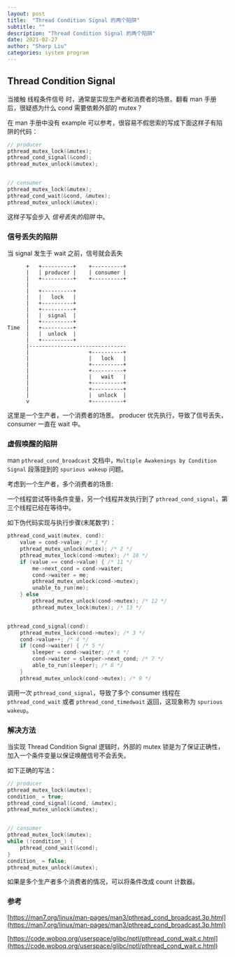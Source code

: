 ```yaml
---
layout: post
title:  "Thread Condition Signal 的两个陷阱"
subtitle: ""
description: "Thread Condition Signal 的两个陷阱"
date: 2021-02-27
author: "Sharp Liu"
categories: system program
---
```

## Thread Condition Signal

当接触 线程条件信号 时，通常是实现生产者和消费者的场景。翻看 man 手册后，很疑惑为什么 cond 需要依赖外部的 mutex？

在 man 手册中没有 example  可以参考，很容易不假思索的写成下面这样子有陷阱的代码：

```c
// producer
pthread_mutex_lock(&mutex);
pthread_cond_signal(&cond);
pthread_mutex_unlock(&mutex);


// consumer
pthread_mutex_lock(&mutex);
pthread_cond_wait(&cond, &mutex);
pthread_mutex_unlock(&mutex);
```

这样子写会步入 *信号丢失的陷阱* 中。


### 信号丢失的陷阱

当 signal 发生于 wait 之前，信号就会丢失

```flow
      +   +----------+    +----------+
      |   | producer |    | consumer |
      |   +----------+    +----------+
      |
      |   +----------+
      |   |   lock   |
      |   +----------+
      |   +----------+
      |   |  signal  |
      |   +----------+
Time  |   +----------+
      |   |  unlock  |
      |   +----------+
      |-------------------------------
      |                   +----------+
      |                   |   lock   |
      |                   +----------+
      |                   +----------+
      |                   |   wait   |
      |                   +----------+
      |                   +----------+
      |                   |  unlock  |
      v                   +----------+
```

这里是一个生产者，一个消费者的场景。
producer 优先执行，导致了信号丢失，consumer 一直在  wait 中。


### 虚假唤醒的陷阱

man `pthread_cond_broadcast` 文档中，`Multiple Awakenings by Condition Signal` 段落提到的 `spurious wakeup` 问题。

考虑到一个生产者，多个消费者的场景:

一个线程尝试等待条件变量，另一个线程并发执行到了 `pthread_cond_signal`，第三个线程已经在等待中。

如下伪代码实现与执行步骤(末尾数字)：

```c
pthread_cond_wait(mutex, cond):
    value = cond->value; /* 1 */
    pthread_mutex_unlock(mutex); /* 2 */
    pthread_mutex_lock(cond->mutex); /* 10 */
    if (value == cond->value) { /* 11 */
        me->next_cond = cond->waiter;
        cond->waiter = me;
        pthread_mutex_unlock(cond->mutex);
        unable_to_run(me);
    } else
        pthread_mutex_unlock(cond->mutex); /* 12 */
        pthread_mutex_lock(mutex); /* 13 */


pthread_cond_signal(cond):
    pthread_mutex_lock(cond->mutex); /* 3 */
    cond->value++; /* 4 */
    if (cond->waiter) { /* 5 */
        sleeper = cond->waiter; /* 6 */
        cond->waiter = sleeper->next_cond; /* 7 */
        able_to_run(sleeper); /* 8 */
    }
    pthread_mutex_unlock(cond->mutex); /* 9 */
```

调用一次 `pthread_cond_signal`，导致了多个 consumer 线程在 `pthread_cond_wait` 或者 `pthread_cond_timedwait` 返回，这现象称为 `spurious wakeup`。


### 解决方法

当实现 Thread Condition Signal 逻辑时，外部的 mutex 锁是为了保证正确性，加入一个条件变量以保证唤醒信号不会丢失。

如下正确的写法：

```c
// producer
pthread_mutex_lock(&mutex);
condition_ = true;
pthread_cond_signal(&cond, &mutex);
pthread_mutex_unlock(&mutex);


// consumer
pthread_mutex_lock(&mutex);
while (!condition_) {
    pthread_cond_wait(&cond);
}
condition_ = false;
pthread_mutex_unlock(&mutex);
```

如果是多个生产者多个消费者的情况，可以将条件改成 count 计数器。


### 参考

[https://man7.org/linux/man-pages/man3/pthread_cond_broadcast.3p.html](https://man7.org/linux/man-pages/man3/pthread_cond_broadcast.3p.html)

[https://code.woboq.org/userspace/glibc/nptl/pthread_cond_wait.c.html](https://code.woboq.org/userspace/glibc/nptl/pthread_cond_wait.c.html)


